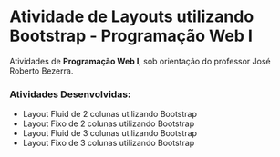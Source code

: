 # Atividade de Layouts utilizando Bootstrap - Programação Web I

Atividades de **Programação Web I**, sob orientação do professor José Roberto Bezerra.

### Atividades Desenvolvidas:
- Layout Fluid de 2 colunas utilizando Bootstrap
- Layout Fixo de 2 colunas utilizando Bootstrap
- Layout Fluid de 3 colunas utilizando Bootstrap
- Layout Fixo de 3 colunas utilizando Bootstrap
